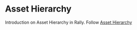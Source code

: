 # Asset Hierarchy

Introduction on Asset Hierarchy in Rally.
Follow [Asset Hierarchy](https://sdvi.my.site.com/support/s/article/Asset-Hierarchy)

